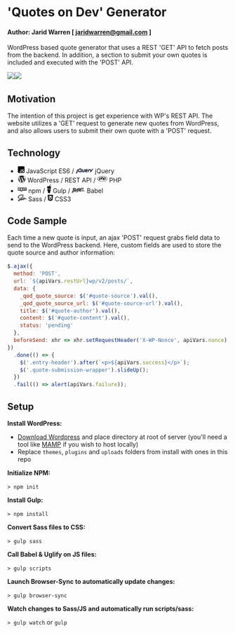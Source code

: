 # 'Quotes on Dev' Generator

#### Author: Jarid Warren [ <jaridwarren@gmail.com> ]

WordPress based quote generator that uses a REST 'GET' API to fetch posts from the backend. In addition, a section to submit your own quotes is included and executed with the 'POST' API.

<img src="/themes/quotesondev-theme/assets/images/readme-images/get-demo.gif" width="425"><img src="/themes/quotesondev-theme/assets/images/readme-images/post-demo.gif" width="425">

## Motivation

The intention of this project is get experience with WP's REST API. The website utilizes a 'GET' request to generate new quotes from WordPress, and also allows users to submit their own quote with a 'POST' request.

## Technology

- <img src="./themes/quotesondev-theme/assets/images/readme-images/js.svg" width="15"> JavaScript ES6 / <img src="./themes/quotesondev-theme/assets/images/readme-images/jquery.svg" width="40"> jQuery
- <img src="./themes/quotesondev-theme/assets/images/readme-images/wordpress.svg" width="18"> WordPress / REST API / <img src="./themes/quotesondev-theme/assets/images/readme-images/php.svg" width="23"> PHP
- <img src="./themes/quotesondev-theme/assets/images/readme-images/npm.svg" width="20"> npm / <img src="./themes/quotesondev-theme/assets/images/readme-images/gulp.svg" width="10"> Gulp / <img src="./themes/quotesondev-theme/assets/images/readme-images/babel.svg" width="30"> Babel
- <img src="./themes/quotesondev-theme/assets/images/readme-images/sass.svg" width="20"> Sass / <img src="./themes/quotesondev-theme/assets/images/readme-images/css3.svg" width="12"> CSS3

## Code Sample

Each time a new quote is input, an ajax 'POST' request grabs field data to send to the WordPress backend. Here, custom fields are used to store the quote source and author information:

```javascript
$.ajax({
  method: 'POST',
  url: `${apiVars.restUrl}wp/v2/posts/`,
  data: {
    _qod_quote_source: $('#quote-source').val(),
    _qod_quote_source_url: $('#quote-source-url').val(),
    title: $('#quote-author').val(),
    content: $('#quote-content').val(),
    status: 'pending'
  },
  beforeSend: xhr => xhr.setRequestHeader('X-WP-Nonce', apiVars.nonce)
})
  .done(() => {
    $('.entry-header').after(`<p>${apiVars.success}</p>`);
    $('.quote-submission-wrapper').slideUp();
  })
  .fail(() => alert(apiVars.failure));
```

## Setup

**Install WordPress:**

- [Download Wordpress](https://wordpress.org/latest.zip) and place directory at root of server (you'll need a tool like [MAMP](https://www.mamp.info/en/) if you wish to host locally)
- Replace `themes`, `plugins` and `uploads` folders from install with ones in this repo

**Initialize NPM:**

`> npm init`

**Install Gulp:**

`> npm install`

**Convert Sass files to CSS:**

`> gulp sass`

**Call Babel & Uglify on JS files:**

`> gulp scripts`

**Launch Browser-Sync to automatically update changes:**

`> gulp browser-sync`

**Watch changes to Sass/JS and automatically run scripts/sass:**

`> gulp watch` or `gulp`

